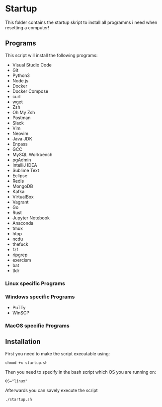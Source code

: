 # Startup

This folder contains the startup skript to install all programms i need when resetting a computer!

## Programs

This script will install the following programs:

- Visual Studio Code
- Git
- Python3
- Node.js
- Docker
- Docker Compose
- curl
- wget
- Zsh
- Oh My Zsh
- Postman
- Slack
- Vim
- Neovim
- Java JDK
- Enpass
- GCC
- MySQL Workbench
- pgAdmin
- IntelliJ IDEA
- Sublime Text
- Eclipse
- Redis
- MongoDB
- Kafka
- VirtualBox
- Vagrant
- Go
- Rust
- Jupyter Notebook
- Anaconda
- tmux
- htop
- ncdu
- thefuck
- fzf
- ripgrep
- exercism
- bat
- tldr

### Linux specific Programs

### Windows specific Programs

- PuTTy
- WinSCP

### MacOS specific Programs

## Installation

First you need to make the script executable using:

```
chmod +x startup.sh
```

Then you need to specify in the bash script which OS you are running on:

```
OS="linux"
```

Afterwards you can savely execute the script

```bash
./startup.sh
```
